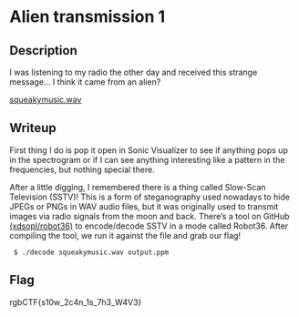 # Alien transmission 1

## Description
  I was listening to my radio the other day and received this strange message... I think it came from an alien?
   
  [squeakymusic.wav](https://mega.nz/file/IQIngaQJ#RrS4SkG8yWLqRGWMmEFzYXn2eFkJR0m4PIJH2v3-SqI)

## Writeup
   First thing I do is pop it open in Sonic Visualizer to see if anything pops up in the spectrogram or if I can see anything interesting like a pattern in the frequencies, but nothing special there.

  After a little digging, I remembered there is a thing called Slow-Scan Television (SSTV)! This is a form of steganography used nowadays to hide JPEGs or PNGs in WAV audio files, but it was originally used to transmit images via radio signals from the moon and back.
   There’s a tool on GitHub [(xdsopl/robot36)](https://github.com/xdsopl/robot36) to encode/decode SSTV in a mode called Robot36. After compiling the tool, we run it against the file and grab our flag!
   
     $ ./decode squeakymusic.wav output.ppm
    
## Flag

rgbCTF{s10w_2c4n_1s_7h3_W4V3}
